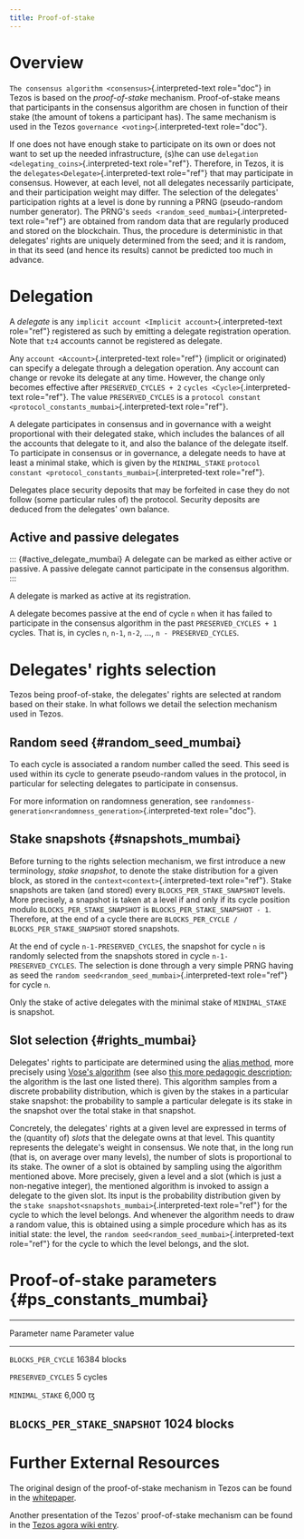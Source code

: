 ```yaml
---
title: Proof-of-stake
---
```


# Overview

`The consensus algorithm <consensus>`{.interpreted-text role="doc"} in
Tezos is based on the *proof-of-stake* mechanism. Proof-of-stake means
that participants in the consensus algorithm are chosen in function of
their stake (the amount of tokens a participant has). The same mechanism
is used in the Tezos `governance <voting>`{.interpreted-text
role="doc"}.

If one does not have enough stake to participate on its own or does not
want to set up the needed infrastructure, (s)he can use `delegation
<delegating_coins>`{.interpreted-text role="ref"}. Therefore, in Tezos,
it is the `delegates<Delegate>`{.interpreted-text role="ref"} that may
participate in consensus. However, at each level, not all delegates
necessarily participate, and their participation weight may differ. The
selection of the delegates\' participation rights at a level is done by
running a PRNG (pseudo-random number generator). The PRNG\'s
`seeds <random_seed_mumbai>`{.interpreted-text role="ref"} are obtained
from random data that are regularly produced and stored on the
blockchain. Thus, the procedure is deterministic in that delegates\'
rights are uniquely determined from the seed; and it is random, in that
its seed (and hence its results) cannot be predicted too much in
advance.

# Delegation

A *delegate* is any
`implicit account <Implicit account>`{.interpreted-text role="ref"}
registered as such by emitting a delegate registration operation. Note
that `tz4` accounts cannot be registered as delegate.

Any `account <Account>`{.interpreted-text role="ref"} (implicit or
originated) can specify a delegate through a delegation operation. Any
account can change or revoke its delegate at any time. However, the
change only becomes effective after `PRESERVED_CYCLES + 2`
`cycles <Cycle>`{.interpreted-text role="ref"}. The value
`PRESERVED_CYCLES` is a
`protocol constant <protocol_constants_mumbai>`{.interpreted-text
role="ref"}.

A delegate participates in consensus and in governance with a weight
proportional with their delegated stake, which includes the balances of
all the accounts that delegate to it, and also the balance of the
delegate itself. To participate in consensus or in governance, a
delegate needs to have at least a minimal stake, which is given by the
`MINIMAL_STAKE` `protocol constant
<protocol_constants_mumbai>`{.interpreted-text role="ref"}.

Delegates place security deposits that may be forfeited in case they do
not follow (some particular rules of) the protocol. Security deposits
are deduced from the delegates\' own balance.

## Active and passive delegates

::: {#active_delegate_mumbai}
A delegate can be marked as either active or passive. A passive delegate
cannot participate in the consensus algorithm.
:::

A delegate is marked as active at its registration.

A delegate becomes passive at the end of cycle `n` when it has failed to
participate in the consensus algorithm in the past
`PRESERVED_CYCLES + 1` cycles. That is, in cycles `n`, `n-1`, `n-2`,
\..., `n - PRESERVED_CYCLES`.

# Delegates\' rights selection

Tezos being proof-of-stake, the delegates\' rights are selected at
random based on their stake. In what follows we detail the selection
mechanism used in Tezos.

## Random seed {#random_seed_mumbai}

To each cycle is associated a random number called the seed. This seed
is used within its cycle to generate pseudo-random values in the
protocol, in particular for selecting delegates to participate in
consensus.

For more information on randomness generation, see
`randomness-generation<randomness_generation>`{.interpreted-text
role="doc"}.

## Stake snapshots {#snapshots_mumbai}

Before turning to the rights selection mechanism, we first introduce a
new terminology, *stake snapshot*, to denote the stake distribution for
a given block, as stored in the `context<context>`{.interpreted-text
role="ref"}. Stake snapshots are taken (and stored) every
`BLOCKS_PER_STAKE_SNAPSHOT` levels. More precisely, a snapshot is taken
at a level if and only if its cycle position modulo
`BLOCKS_PER_STAKE_SNAPSHOT` is `BLOCKS_PER_STAKE_SNAPSHOT - 1`.
Therefore, at the end of a cycle there are
`BLOCKS_PER_CYCLE / BLOCKS_PER_STAKE_SNAPSHOT` stored snapshots.

At the end of cycle `n-1-PRESERVED_CYCLES`, the snapshot for cycle `n`
is randomly selected from the snapshots stored in cycle
`n-1-PRESERVED_CYCLES`. The selection is done through a very simple PRNG
having as seed the `random seed<random_seed_mumbai>`{.interpreted-text
role="ref"} for cycle `n`.

Only the stake of active delegates with the minimal stake of
`MINIMAL_STAKE` is snapshot.

## Slot selection {#rights_mumbai}

Delegates\' rights to participate are determined using the [alias
method](https://en.wikipedia.org/wiki/Alias_method), more precisely
using [Vose\'s
algorithm](https://web.archive.org/web/20131029203736/http://web.eecs.utk.edu/~vose/Publications/random.pdf)
(see also [this more pedagogic
description](https://www.keithschwarz.com/darts-dice-coins/); the
algorithm is the last one listed there). This algorithm samples from a
discrete probability distribution, which is given by the stakes in a
particular stake snapshot: the probability to sample a particular
delegate is its stake in the snapshot over the total stake in that
snapshot.

Concretely, the delegates\' rights at a given level are expressed in
terms of the (quantity of) *slots* that the delegate owns at that level.
This quantity represents the delegate\'s weight in consensus. We note
that, in the long run (that is, on average over many levels), the number
of slots is proportional to its stake. The owner of a slot is obtained
by sampling using the algorithm mentioned above. More precisely, given a
level and a slot (which is just a non-negative integer), the mentioned
algorithm is invoked to assign a delegate to the given slot. Its input
is the probability distribution given by the `stake
snapshot<snapshots_mumbai>`{.interpreted-text role="ref"} for the cycle
to which the level belongs. And whenever the algorithm needs to draw a
random value, this is obtained using a simple procedure which has as its
initial state: the level, the
`random seed<random_seed_mumbai>`{.interpreted-text role="ref"} for the
cycle to which the level belongs, and the slot.

# Proof-of-stake parameters {#ps_constants_mumbai}

  -----------------------------------------------------------------------
  Parameter name                                   Parameter value
  ------------------------------------------------ ----------------------
  `BLOCKS_PER_CYCLE`                               16384 blocks

  `PRESERVED_CYCLES`                               5 cycles

  `MINIMAL_STAKE`                                  6,000 ꜩ

  `BLOCKS_PER_STAKE_SNAPSHOT`                      1024 blocks
  -----------------------------------------------------------------------

# Further External Resources

The original design of the proof-of-stake mechanism in Tezos can be
found in the [whitepaper](https://tezos.com/whitepaper.pdf).

Another presentation of the Tezos\' proof-of-stake mechanism can be
found in the [Tezos agora wiki
entry](https://wiki.tezosagora.org/learn/baking/proofofstake/consensus).
